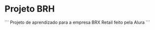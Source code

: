 <h1 aling="center"> Projeto BRH</h1>
```
    Projeto de aprendizado para a empresa BRX Retail feito pela Alura 
```